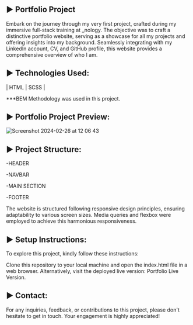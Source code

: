 ► Portfolio Project 
---

Embark on the journey through my very first project, crafted during my immersive full-stack training at _nology. The objective was to craft a distinctive portfolio website, serving as a showcase for all my projects and offering insights into my background. Seamlessly integrating with my LinkedIn account, CV, and GitHub profile, this website provides a comprehensive overview of who I am.

► Technologies Used:
---

| HTML | SCSS | 

***BEM Methodology was used in this project.

► Portfolio Project Preview:
---

![Screenshot 2024-02-26 at 12 06 43](https://github.com/AISimonetta/Portfolio/assets/122782260/87bda315-a301-433a-9ddc-0ec0f6f0fec6)


► Project Structure:
---

  -HEADER
  
  -NAVBAR
  
  -MAIN SECTION
  
  -FOOTER

The website is  structured following responsive design principles, ensuring adaptability to various screen sizes. Media queries and flexbox were  employed to achieve this harmonious responsiveness.

► Setup Instructions:
---

To explore this project, kindly follow these instructions:

Clone this repository to your local machine and open the index.html file in a web browser.
Alternatively, visit the deployed live version: Portfolio Live Version.

► Contact:
---

For any inquiries, feedback, or contributions to this project, please don't hesitate to get in touch. Your engagement is highly appreciated!
